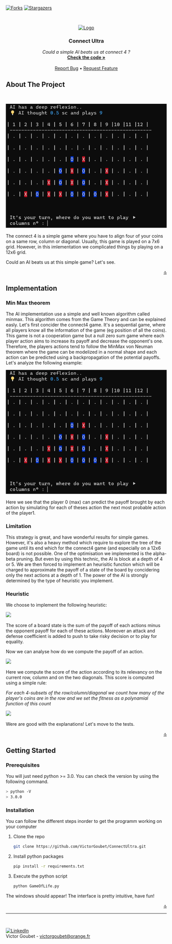 [![Forks][forks-shield]][forks-url]
[![Stargazers][stars-shield]][stars-url]

<a name="readme-top"></a>
<br />
<div align="center">
  <a href="https://github.com/VictorGoubet/ConnectUltra">
    <img src="https://encrypted-tbn0.gstatic.com/images?q=tbn:ANd9GcRq4fznCFt-0SH25M9VBnb9DF_RXRG4y9aX0_J5tcX4d4xFsGQvmEEBrVw1zEPNw5AxyVg&usqp=CAU" alt="Logo" width="80" height="80">
  </a>

  <h3 align="center">Connect Ultra</h3>

  <p align="center">
    <i>Could a simple AI beats us at connect 4 ?</i>
    <br />
    <a href="https://github.com/VictorGoubet/ConnectUltra/blob/master/ConnectUltra.py"><strong>Check the code »</strong></a>
    <br />
    <br />
    <a href="https://github.com/VictorGoubet/ConnectUltra/issues">Report Bug</a>
    •
    <a href="https://github.com/VictorGoubet/ConnectUltra/issues">Request Feature</a>
  </p>
</div>





## About The Project
</br>

[![Product Name Screen Shot][product-screenshot]](screenshot.PNG)

The connect 4 is a simple game where you have to align four of your coins on a same row, column or diagonal. Usually, this game is played on a 7x6 grid. However, in this imlementation we complicated things by playing on a 12x6 grid.

Could an AI beats us at this simple game? Let's see.

<p align="right"><a href="#readme-top">🔝</a></p>


## Implementation

### Min Max theorem

The AI implementation use a simple and well known algorithm called minmax. This algorithm comes from the Game Theory and can be explained easly. Let's first concider the connect4 game. It's a sequential game, where all players know all the information of the game (eg position of all the coins). This game is not a cooperation game but a null zero sum game where each player action aims to increase its payoff and decrease the opponent's one. Therefore, the players actions tend to follow the MinMax von Neuman theorem where the game can be modelized in a normal shape and each action can be predicted using a backpropagation of the potential payoffs. Let's analyze the following example:

[![Product Name Screen Shot][product-screenshot]](minmax.PNG)


Here we see that the player 0 (max) can predict the payoff brought by each action by simulating for each of theses action the next most probable action of the player1.

### Limitation

This strategy is great, and have wonderful results for simple games. However, it's also a heavy method which require to explore the tree of the game until its end which for the connect4 game (and especially on a 12x6 board) is not possible. One of the optimisation we implemented is the alpha-beta pruning. But even by using this technic, the AI is block at a depth of 4 or 5. We are then forced to implement an heurisitic function which will be charged to approximate the payoff of a state of the board by concidering only the next actions at a depth of 1. The power of the AI is strongly determined by the type of heuristic you implement. 

### Heuristic

We choose to implement the following heuristic:

<img src="https://latex.codecogs.com/svg.image?score&space;=&space;\sum_{\forall&space;a&space;\epsilon&space;actions(s)}^{}&space;(CA&space;*&space;fitness(a)&space;-&space;CD&space;*&space;opponent\_fitness(a))"> </img>

The score of a board state is the sum of the payoff of each actions minus the opponent payoff for each of these actions. Moreover an attack and defense coefficient is added to push to take risky decision or to play for equality. 

Now we can analyse how do we compute the payoff of an action.

<img src="https://latex.codecogs.com/svg.image?Fitness&space;=&space;\sum_{\forall&space;&space;x&space;\epsilon&space;[R,&space;C,&space;D1,&space;D2]}^{}&space;(eval\_crd(x,&space;[player1,&space;player2]))"></img>

Here we compute the score of the action according to its relevancy on the current row, column and on the two diagonals. This score is computed using a simple rule:

*For each 4-subsets of the row/column/diagonal we count how many of the player's coins are in the row and we set the fitness as a polynamial function of this count*

<img src="https://latex.codecogs.com/svg.image?Fitness\_crd(player,&space;crd)&space;=&space;\sum_{\forall&space;&space;x&space;\epsilon&space;4\_subsets}^{}(3^{\sum_{\forall&space;&space;c&space;\epsilon&space;crd}^{}([1\;if\;c\;\epsilon\;player\;else\;0])})"></img>


Were are good with the explanations! Let's move to the tests.

<p align="right"><a href="#readme-top">🔝</a></p>

## Getting Started


### Prerequisites

You will just need python >= 3.0. You can check the version by using the following command.

  ```sh
  > python -V
  > 3.0.0
  ```

### Installation

You can follow the different steps inorder to get the programm working on your computer


1. Clone the repo
   ```sh
   git clone https://github.com/VictorGoubet/ConnectUltra.git
   ```
2. Install python packages
   ```sh
   pip install -r requirements.txt
   ```
3. Execute the python script
   ```sh
   python GameOfLife.py
   ```

The windows should appear! The interface is pretty intuitive, have fun!

<p align="right"><a href="#readme-top">🔝</a></p>





<!-- CONTACT -->
-----
</br>

[![LinkedIn][linkedin-shield]][linkedin-url]
</br>
Victor Goubet - victorgoubet@orange.fr  


<!-- MARKDOWN LINKS & IMAGES -->
[forks-shield]: https://img.shields.io/github/forks/VictorGoubet/ConnectUltra.svg?style=for-the-badge
[forks-url]: https://github.com/VictorGoubet/ConnectUltra/network/members
[stars-shield]: https://img.shields.io/github/stars/VictorGoubet/ConnectUltra.svg?style=for-the-badge
[stars-url]: https://img.shields.io/github/issues/VictorGoubet/ConnectUltra/stargazers
[issues-shield]: https://img.shields.io/github/issues/VictorGoubet/ConnectUltra.svg?style=for-the-badge
[issues-url]: https://github.com/VictorGoubet/ConnectUltra/issues
[linkedin-shield]: https://img.shields.io/badge/-LinkedIn-black.svg?style=for-the-badge&logo=linkedin&colorB=555
[linkedin-url]: https://www.linkedin.com/in/victorgoubet/
[product-screenshot]: screenshot.PNG
